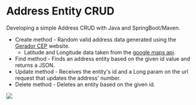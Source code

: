 # Address Entity CRUD
Developing a simple Address CRUD with Java and SpringBoot/Maven.

- Create method - Random valid address data generated using the <a href="https://geradornv.com.br/gerador-cep/">Gerador CEP</a> website.
  - Latitude and Longitude data taken from the <a href="https://developers.google.com/maps/documentation/geocoding/start">google maps api</a>.
- Find method - Finds an address entity based on the given id value and returns a JSON.
- Update method - Receives the entity's id and a Long param on the url request that updates the address' number.
- Delete method - Deletes an entity based on the given id.

<p>
  <img src="https://github.com/pablo-padua/Address-Entity-CRUD/blob/master/address-crud.gif">
</p>
